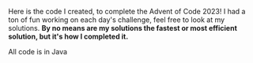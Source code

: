 Here is the code I created, to complete the Advent of Code 2023!
I had a ton of fun working on each day's challenge, feel free to look at my solutions. 
**By no means are my solutions the fastest or most efficient solution, but it's how I completed it.**

All code is in Java
